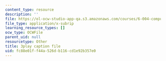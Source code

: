 ```yaml
---
content_type: resource
description: ''
file: https://ol-ocw-studio-app-qa.s3.amazonaws.com/courses/6-004-computation-structures-spring-2017/fc88e01ff44a526db116cd1e92b357e0_R6EzJKevAE8.vtt
file_type: application/x-subrip
learning_resource_types: []
ocw_type: OCWFile
parent_uid: null
resourcetype: Other
title: 3play caption file
uid: fc88e01f-f44a-526d-b116-cd1e92b357e0
---
```

